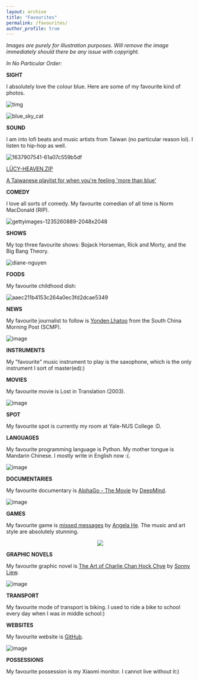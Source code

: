 ```yaml
---
layout: archive
title: "Favourites"
permalink: /favourites/
author_profile: true
---
```


*Images are purely for illustration purposes. Will remove the image immediately should there be any issue with copyright.*

*In No Particular Order:*

**SIGHT**

I absolutely love the colour blue. Here are some of my favourite kind of photos.

![timg](https://user-images.githubusercontent.com/95064358/176353353-8045297a-fe22-4b77-9d56-7780bbd1a95f.jpeg)

![blue_sky_cat](https://user-images.githubusercontent.com/95064358/176353368-981f4ee3-7b19-41b6-9213-93a82dea9f84.jpg)

**SOUND**

I am into lofi beats and music artists from Taiwan (no particular reason lol). I listen to hip-hop as well. 

![1637907541-61a07c559b5df](https://user-images.githubusercontent.com/95064358/176354622-5ba02416-0d39-4fc1-a4de-61cfc92694c1.png)

[LÜCY-HEAVEN.ZIP](https://youtu.be/QlAKZ_aaPak)

[A Taiwanese playlist for when you're feeling 'more than blue'](https://www.youtube.com/watch?v=JJ_Otuu5-Oo&list=LL&index=7&ab_channel=gooeygooey)

**COMEDY**

I love all sorts of comedy. My favourite comedian of all time is Norm MacDonald (RIP). 

![gettyimages-1235260889-2048x2048](https://user-images.githubusercontent.com/95064358/176353542-9e2e2d17-7edf-4a49-951a-2fe12b8ca58f.jpeg)

**SHOWS**

My top three favourite shows: Bojack Horseman, Rick and Morty, and the Big Bang Theory.

![diane-nguyen](https://user-images.githubusercontent.com/95064358/176356892-2ad53d6c-79a6-4ef8-b247-f03c2bf31aff.jpeg)

**FOODS**

My favourite childhood dish:

![aaec211b4153c264a0ec3fd2dcae5349](https://user-images.githubusercontent.com/95064358/176357182-41914459-fb77-4630-8ab0-946731cd9c50.png)

**NEWS**

My favourite journalist to follow is [Yonden Lhatoo](https://www.scmp.com/author/yonden-lhatoo) from the South China Morning Post (SCMP). 

![image](https://user-images.githubusercontent.com/95064358/176358251-a67b44bc-52e3-4748-ae5c-2a34606314f8.png)

**INSTRUMENTS**

My "favourite" music instrument to play is the saxophone, which is the only instrument I sort of master(ed):)

**MOVIES**

My favourite movie is Lost in Translation (2003).

![image](https://user-images.githubusercontent.com/95064358/176360511-98944217-9c4f-40bf-8f4b-59060aaca663.png)

**SPOT**

My favourite spot is currently my room at Yale-NUS College :D.

**LANGUAGES**

My favourite programming language is Python. My mother tongue is Mandarin Chinese. I mostly write in English now :(.

![image](https://user-images.githubusercontent.com/95064358/176382182-ef45cb96-bc8b-47fc-8e5e-ba5375e289d5.png)


**DOCUMENTARIES**

My favourite documentary is [AlphaGo - The Movie](https://youtu.be/WXuK6gekU1Y) by [DeepMind](https://www.deepmind.com/).

![image](https://user-images.githubusercontent.com/95064358/176396886-92a4867d-03a9-4e74-9dc5-161cb1bd69d0.png)

**GAMES**

My favourite game is [missed messages](https://store.steampowered.com/app/812810/missed_messages/) by [Angela He](https://store.steampowered.com/developer/zephyo). The music and art style are absolutely stunning.

<p align="center">
  <img src="https://user-images.githubusercontent.com/95064358/176432360-d2d0723f-e618-4b0f-98f7-e04b18395f21.png" />
</p>

**GRAPHIC NOVELS**

My favourite graphic novel is [The Art of Charlie Chan Hock Chye](http://artofcharliechan.com/) by [Sonny Liew](https://www.sonnyliew.com/).

![image](https://user-images.githubusercontent.com/95064358/176435388-a9261b84-fae7-4428-9472-a2a55c620f4d.png)

**TRANSPORT**

My favourite mode of transport is biking. I used to ride a bike to school every day when I was in middle school:)

**WEBSITES**

My favourite website is [GitHub](https://github.com/taoo0316).

![image](https://user-images.githubusercontent.com/95064358/176441281-0c232cd5-5153-46ce-8800-af02d39cf4fd.png)

**POSSESSIONS**

My favourite possession is my Xiaomi monitor. I cannot live without it:)

